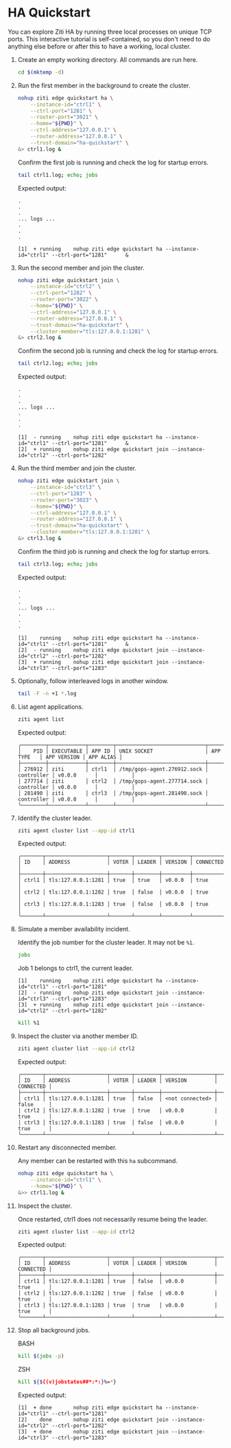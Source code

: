 
# HA Quickstart

You can explore Ziti HA by running three local processes on unique TCP ports. This interactive tutorial is self-contained, so you don't need to do anything else before or after this to have a working, local cluster.

1. Create an empty working directory. All commands are run here.

    ```bash
    cd $(mktemp -d)
    ```

1. Run the first member in the background to create the cluster.

    ```bash
    nohup ziti edge quickstart ha \
        --instance-id="ctrl1" \
        --ctrl-port="1281" \
        --router-port="3021" \
        --home="${PWD}" \
        --ctrl-address="127.0.0.1" \
        --router-address="127.0.0.1" \
        --trust-domain="ha-quickstart" \
    &> ctrl1.log &
    ```

    Confirm the first job is running and check the log for startup errors.

    ```bash
    tail ctrl1.log; echo; jobs
    ```

    Expected output:

    ```text
    .
    .
    .
    ... logs ...
    .
    .
    .

    [1]  + running    nohup ziti edge quickstart ha --instance-id="ctrl1" --ctrl-port="1281"      &
    ```

1. Run the second member and join the cluster.

    ```bash
    nohup ziti edge quickstart join \
        --instance-id="ctrl2" \
        --ctrl-port="1282" \
        --router-port="3022" \
        --home="${PWD}" \
        --ctrl-address="127.0.0.1" \
        --router-address="127.0.0.1" \
        --trust-domain="ha-quickstart" \
        --cluster-member="tls:127.0.0.1:1281" \
    &> ctrl2.log &
    ```

    Confirm the second job is running and check the log for startup errors.

    ```bash
    tail ctrl2.log; echo; jobs
    ```

    Expected output:

    ```text
    .
    .
    .
    ... logs ...
    .
    .
    .

    [1]  - running    nohup ziti edge quickstart ha --instance-id="ctrl1" --ctrl-port="1281"      &
    [2]  + running    nohup ziti edge quickstart join --instance-id="ctrl2" --ctrl-port="1282"     
    ```

1. Run the third member and join the cluster.

    ```bash
    nohup ziti edge quickstart join \
        --instance-id="ctrl3" \
        --ctrl-port="1283" \
        --router-port="3023" \
        --home="${PWD}" \
        --ctrl-address="127.0.0.1" \
        --router-address="127.0.0.1" \
        --trust-domain="ha-quickstart" \
        --cluster-member="tls:127.0.0.1:1281" \
    &> ctrl3.log &
    ```

    Confirm the third job is running and check the log for startup errors.

    ```bash
    tail ctrl3.log; echo; jobs
    ```

    Expected output:

    ```text
    .
    .
    .
    ... logs ...
    .
    .
    .

    [1]    running    nohup ziti edge quickstart ha --instance-id="ctrl1" --ctrl-port="1281"      &
    [2]  - running    nohup ziti edge quickstart join --instance-id="ctrl2" --ctrl-port="1282"     
    [3]  + running    nohup ziti edge quickstart join --instance-id="ctrl3" --ctrl-port="1283"     
    ```

1. Optionally, follow interleaved logs in another window.

    ```bash
    tail -F -n +1 *.log
    ```

1. List agent applications.

    ```bash
    ziti agent list                          
    ```

    Expected output:

    ```text
    ╭────────┬────────────┬────────┬─────────────────────────────┬────────────┬─────────────┬───────────╮
    │    PID │ EXECUTABLE │ APP ID │ UNIX SOCKET                 │ APP TYPE   │ APP VERSION │ APP ALIAS │
    ├────────┼────────────┼────────┼─────────────────────────────┼────────────┼─────────────┼───────────┤
    │ 276912 │ ziti       │ ctrl1  │ /tmp/gops-agent.276912.sock │ controller │ v0.0.0      │           │
    │ 277714 │ ziti       │ ctrl2  │ /tmp/gops-agent.277714.sock │ controller │ v0.0.0      │           │
    │ 281490 │ ziti       │ ctrl3  │ /tmp/gops-agent.281490.sock │ controller │ v0.0.0      │           │
    ╰────────┴────────────┴────────┴─────────────────────────────┴────────────┴─────────────┴───────────╯
    ```

1. Identify the cluster leader.

    ```bash
    ziti agent cluster list --app-id ctrl1
    ```

    Expected output:

    ```text
    ╭───────┬────────────────────┬───────┬────────┬─────────┬───────────╮
    │ ID    │ ADDRESS            │ VOTER │ LEADER │ VERSION │ CONNECTED │
    ├───────┼────────────────────┼───────┼────────┼─────────┼───────────┤
    │ ctrl1 │ tls:127.0.0.1:1281 │ true  │ true   │ v0.0.0  │ true      │
    │ ctrl2 │ tls:127.0.0.1:1282 │ true  │ false  │ v0.0.0  │ true      │
    │ ctrl3 │ tls:127.0.0.1:1283 │ true  │ false  │ v0.0.0  │ true      │
    ╰───────┴────────────────────┴───────┴────────┴─────────┴───────────╯
    ```

1. Simulate a member availability incident.

    Identify the job number for the cluster leader. It may not be `%1`.

    ```bash
    jobs
    ```

    Job 1 belongs to ctrl1, the current leader.

    ```text
    [1]    running    nohup ziti edge quickstart ha --instance-id="ctrl1" --ctrl-port="1281"       
    [2]  - running    nohup ziti edge quickstart join --instance-id="ctrl3" --ctrl-port="1283"     
    [3]  + running    nohup ziti edge quickstart join --instance-id="ctrl2" --ctrl-port="1282"     
    ```

    ```bash
    kill %1
    ```

1. Inspect the cluster via another member ID.

    ```bash
    ziti agent cluster list --app-id ctrl2
    ```

    Expected output:

    ```text
    ╭───────┬────────────────────┬───────┬────────┬─────────────────┬───────────╮
    │ ID    │ ADDRESS            │ VOTER │ LEADER │ VERSION         │ CONNECTED │
    ├───────┼────────────────────┼───────┼────────┼─────────────────┼───────────┤
    │ ctrl1 │ tls:127.0.0.1:1281 │ true  │ false  │ <not connected> │ false     │
    │ ctrl2 │ tls:127.0.0.1:1282 │ true  │ true   │ v0.0.0          │ true      │
    │ ctrl3 │ tls:127.0.0.1:1283 │ true  │ false  │ v0.0.0          │ true      │
    ╰───────┴────────────────────┴───────┴────────┴─────────────────┴───────────╯
    ```

1. Restart any disconnected member.

    Any member can be restarted with this `ha` subcommand.

    ```bash
    nohup ziti edge quickstart ha \
        --instance-id="ctrl1" \
        --home="${PWD}" \
    &>> ctrl1.log &
    ```

1. Inspect the cluster.

    Once restarted, ctrl1 does not necessarily resume being the leader.

    ```bash
    ziti agent cluster list --app-id ctrl2
    ```

    Expected output:

    ```text
    ╭───────┬────────────────────┬───────┬────────┬─────────────────┬───────────╮
    │ ID    │ ADDRESS            │ VOTER │ LEADER │ VERSION         │ CONNECTED │
    ├───────┼────────────────────┼───────┼────────┼─────────────────┼───────────┤
    │ ctrl1 │ tls:127.0.0.1:1281 │ true  │ false  │ v0.0.0          │ true      │
    │ ctrl2 │ tls:127.0.0.1:1282 │ true  │ false  │ v0.0.0          │ true      │
    │ ctrl3 │ tls:127.0.0.1:1283 │ true  │ true   │ v0.0.0          │ true      │
    ╰───────┴────────────────────┴───────┴────────┴─────────────────┴───────────╯
    ```

1. Stop all background jobs.

    BASH

    ```bash
    kill $(jobs -p)
    ```

    ZSH

    ```bash
    kill ${${(v)jobstates##*:*:}%=*}
    ```

    Expected output:

    ```text
    [1]  + done       nohup ziti edge quickstart ha --instance-id="ctrl1" --ctrl-port="1281"
    [2]    done       nohup ziti edge quickstart join --instance-id="ctrl2" --ctrl-port="1282"
    [3]  + done       nohup ziti edge quickstart join --instance-id="ctrl3" --ctrl-port="1283"
    ```
